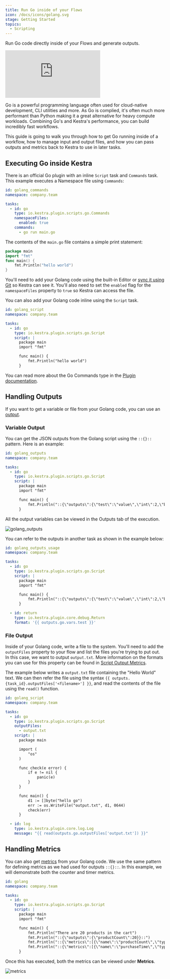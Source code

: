 ```yaml
---
title: Run Go inside of your Flows
icon: /docs/icons/golang.svg
stage: Getting Started
topics:
  - Scripting
---
```


Run Go code directly inside of your Flows and generate outputs.

<div class="video-container">
    <iframe src="https://youtu.be/embed/flGQZeP1MmA" title="YouTube video player" frameborder="0" allow="accelerometer; autoplay; clipboard-write; encrypted-media; gyroscope; picture-in-picture; web-share" referrerpolicy="strict-origin-when-cross-origin" allowfullscreen></iframe>
</div>

Go is a powerful programming language often used for cloud-native development, CLI utilities and more. As Go is complied, it's often much more performant than Python making it a great alternative for heavy compute workloads. Combining Go's and Kestra's performance, you can build incredibly fast workflows.

This guide is going to walk you through how to get Go running inside of a workflow, how to manage input and output files, and how you can pass outputs and metrics back to Kestra to use in later tasks.

## Executing Go inside Kestra

There is an official Go plugin with an inline `Script` task and `Commands` task. This example executes a Namespace file using `Commands`:

```yaml
id: golang_commands
namespace: company.team

tasks:
  - id: go
    type: io.kestra.plugin.scripts.go.Commands
    namespaceFiles:
      enabled: true
    commands:
      - go run main.go
```

The contents of the `main.go` file contains a simple print statement:

```go
package main
import "fmt"
func main() {
    fmt.Println("hello world")
}
```

You'll need to add your Golang code using the built-in Editor or [sync it using Git](../version-control-cicd/04.git.md) so Kestra can see it. You'll also need to set the `enabled` flag for the `namespaceFiles` property to `true` so Kestra can access the file.

You can also add your Golang code inline using the `Script` task.

```yaml
id: golang_script
namespace: company.team

tasks:
  - id: go
    type: io.kestra.plugin.scripts.go.Script
    script: |
      package main
      import "fmt"

      func main() {
          fmt.Println("hello world")
      }
```

You can read more about the Go Commands type in the [Plugin documentation](/plugins/plugin-script-go/io.kestra.plugin.scripts.go.commands).

## Handling Outputs

If you want to get a variable or file from your Golang code, you can use an [output](../04.workflow-components/06.outputs.md).

### Variable Output

You can get the JSON outputs from the Golang script using the `::{}::` pattern. Here is an example:

```yaml
id: golang_outputs
namespace: company.team

tasks:
  - id: go
    type: io.kestra.plugin.scripts.go.Script
    script: |
      package main
      import "fmt"

      func main() {
          fmt.Println("::{\"outputs\":{\"test\":\"value\",\"int\":2,\"bool\":true,\"float\":3.65}}::")
      }
```

All the output variables can be viewed in the Outputs tab of the execution.

![golang_outputs](/docs/how-to-guides/golang/outputs.png)

You can refer to the outputs in another task as shown in the example below:

```yaml
id: golang_outputs_usage
namespace: company.team

tasks:
  - id: go
    type: io.kestra.plugin.scripts.go.Script
    script: |
      package main
      import "fmt"

      func main() {
          fmt.Println("::{\"outputs\":{\"test\":\"value\",\"int\":2,\"bool\":true,\"float\":3.65}}::")
      }

  - id: return
    type: io.kestra.plugin.core.debug.Return
    format: '{{ outputs.go.vars.test }}'
```

### File Output

Inside of your Golang code, write a file to the system. You'll need to add the `outputFiles` property to your flow and list the files you're trying to put out. In this case, we want to output `output.txt`. More information on the formats you can use for this property can be found in [Script Output Metrics](../16.scripts/06.outputs-metrics.md).

The example below writes a `output.txt` file containing the "Hello World" text. We can then refer the file using the syntax `{{ outputs.{task_id}.outputFiles['<filename>'] }}`, and read the contents of the file using the `read()` function.

```yaml
id: golang_script
namespace: company.team

tasks:
  - id: go
    type: io.kestra.plugin.scripts.go.Script
    outputFiles:
      - output.txt
    script: |
      package main

      import (
          "os"
      )

      func check(e error) {
          if e != nil {
              panic(e)
          }
      }

      func main() {
          d1 := []byte("hello go")
          err := os.WriteFile("output.txt", d1, 0644)
          check(err)
      }

  - id: log
    type: io.kestra.plugin.core.log.Log
    message: "{{ read(outputs.go.outputFiles['output.txt']) }}"
```

## Handling Metrics

You can also get [metrics](../16.scripts/06.outputs-metrics.md#outputs-and-metrics-in-script-and-commands-tasks) from your Golang code. We use the same pattern for defining metrics as we had used for outputs `::{}::`. In this example, we will demonstrate both the counter and timer metrics.

```yaml
id: golang
namespace: company.team

tasks:
  - id: go
    type: io.kestra.plugin.scripts.go.Script
    script: |
      package main
      import "fmt"

      func main() {
          fmt.Println("There are 20 products in the cart")
          fmt.Println("::{\"outputs\":{\"productCount\":20}}::")
          fmt.Println("::{\"metrics\":[{\"name\":\"productCount\",\"type\":\"counter\",\"value\":20}]}::")
          fmt.Println("::{\"metrics\":[{\"name\":\"purchaseTime\",\"type\":\"timer\",\"value\":32.44}]}::")
      }
```

Once this has executed, both the metrics can be viewed under **Metrics**.

![metrics](/docs/how-to-guides/golang/metrics.png)
